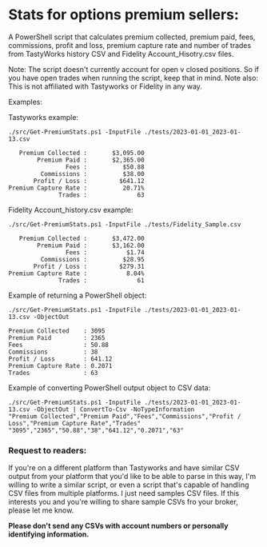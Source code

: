 # Stats for options premium sellers:

A PowerShell script that calculates premium collected, premium paid, fees, commissions, profit and loss, premium capture rate and number of trades from TastyWorks history CSV and Fidelity Account_Hisotry.csv files.

Note: The script doesn't currently account for open v closed positions. So if you have open trades when running the script, keep that in mind.
Note also: This is not affiliated with Tastyworks or Fidelity in any way.

Examples:

Tastyworks example:
```
./src/Get-PremiumStats.ps1 -InputFile ./tests/2023-01-01_2023-01-13.csv                                              

   Premium Collected :       $3,095.00
        Premium Paid :       $2,365.00
                Fees :          $50.88
         Commissions :          $38.00
       Profit / Loss :         $641.12
Premium Capture Rate :          20.71%
              Trades :              63
```
Fidelity Account_history.csv example:
```
./src/Get-PremiumStats.ps1 -InputFile ./tests/Fidelity_Sample.csv      

   Premium Collected :       $3,472.00
        Premium Paid :       $3,162.00
                Fees :           $1.74
         Commissions :          $28.95
       Profit / Loss :         $279.31
Premium Capture Rate :           8.04%
              Trades :              61
```
Example of returning a PowerShell object:
```
./src/Get-PremiumStats.ps1 -InputFile ./tests/2023-01-01_2023-01-13.csv -ObjectOut                                   

Premium Collected    : 3095
Premium Paid         : 2365
Fees                 : 50.88
Commissions          : 38
Profit / Loss        : 641.12
Premium Capture Rate : 0.2071
Trades               : 63
```
Example of converting PowerShell output object to CSV data:
```
./src/Get-PremiumStats.ps1 -InputFile ./tests/2023-01-01_2023-01-13.csv -ObjectOut | ConvertTo-Csv -NoTypeInformation
"Premium Collected","Premium Paid","Fees","Commissions","Profit / Loss","Premium Capture Rate","Trades"
"3095","2365","50.88","38","641.12","0.2071","63"
```
### Request to readers:
If you're on a different platform than Tastyworks and have similar CSV output from your platform that you'd like to be able to parse in this way, I'm willing to write a similar script, or even a script that's capable of handling CSV files from multiple platforms. I just need samples CSV files. If this interests you and you're willing to share sample CSVs fro your broker, please let me know. 

**Please don't send any CSVs with account numbers or personally identifying information.**
